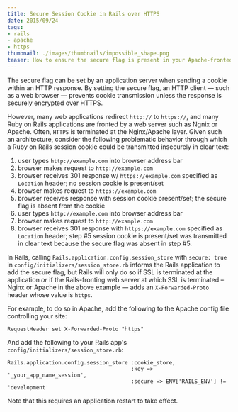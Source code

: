 ```yaml
---
title: Secure Session Cookie in Rails over HTTPS
date: 2015/09/24
tags:
- rails
- apache
- https
thumbnail: ./images/thumbnails/impossible_shape.png
teaser: How to ensure the secure flag is present in your Apache-fronted Rails app's session cookies.
---
```


The secure flag can be set by an application server when sending a cookie within an HTTP response. By setting the secure flag, an HTTP client &mdash; such as a web browser &mdash; prevents cookie transmission unless the response is securely encrypted over HTTPS.

However, many web applications redirect `http://` to `https://`, and many Ruby on Rails applications are fronted by a web server such as Ngnix or Apache. Often, `HTTPS` is terminated at the Nginx/Apache layer. Given such an architecture, consider the following problematic behavior through which a Ruby on Rails session cookie could be transmitted insecurely in clear text:

1. user types `http://example.com` into browser address bar
2. browser makes request to `http://example.com`
3. browser receives 301 response w/ `https://example.com` specified as `Location` header; no session cookie is present/set
4. browser makes request to `https://example.com`
5. browser receives response with session cookie present/set; the secure flag is absent from the cookie
6. user types `http://example.com` into browser address bar
7. browser makes request to `http://example.com`
8. browser receives 301 response with `https://example.com` specified as `Location` header; step #5 session cookie is present/set was transmitted in clear text because the secure flag was absent in step #5.

In Rails, calling `Rails.application.config.session_store` with `secure: true` in `config/initializers/session_store.rb` informs the Rails application to add the secure flag, but Rails will only do so if SSL is terminated at the application _or_ if the Rails-fronting web server at which SSL is terminated &ndash; Nginx or Apache in the above example &mdash; adds an `X-Forwarded-Proto` header whose value is `https`.

For example, to do so in Apache, add the following to the Apache config file controlling your site:

```
RequestHeader set X-Forwarded-Proto "https"
```

And add the following to your Rails app's `config/initializers/session_store.rb`:

```
Rails.application.config.session_store :cookie_store,
                                       :key => '_your_app_name_session',
                                       :secure => ENV['RAILS_ENV'] != 'development'
```

Note that this requires an application restart to take effect.
